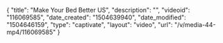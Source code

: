 {
    "title": "Make Your Bed Better US",
    "description": "",
    "videoid": "116069585",
    "date_created": "1504639940",
    "date_modified": "1504646159",
    "type": "captivate",
    "layout": "video",
    "url": "\/v\/media-44-mp4\/116069585"
}